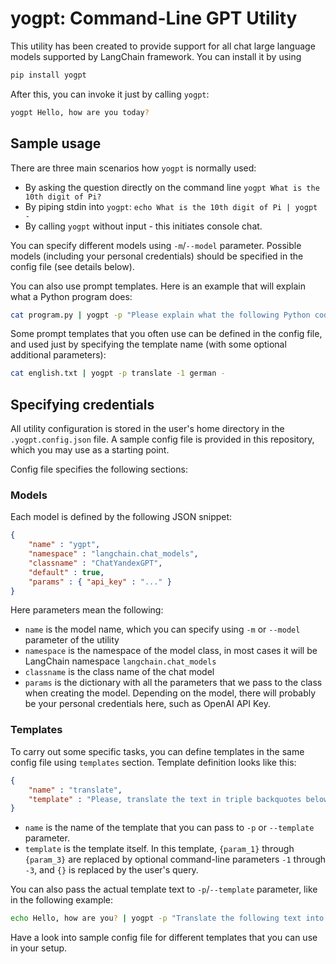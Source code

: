 # yogpt: Command-Line GPT Utility

This utility has been created to provide support for all chat large language models supported by LangChain framework. You can install it by using

```bash
pip install yogpt
```

After this, you can invoke it just by calling `yogpt`:

```bash
yogpt Hello, how are you today?
```

## Sample usage

There are three main scenarios how `yogpt` is normally used:

* By asking the question directly on the command line `yogpt What is the 10th digit of Pi?`
* By piping stdin into `yogpt`: `echo What is the 10th digit of Pi | yogpt -`
* By calling `yogpt` without input - this initiates console chat.

You can specify different models using `-m`/`--model` parameter. Possible models (including your personal credentials) should be specified in the config file (see details below).

You can also use prompt templates. Here is an example that will explain what a Python program does:

```bash
cat program.py | yogpt -p "Please explain what the following Python code does:{}" -
```

Some prompt templates that you often use can be defined in the config file, and used just by specifying the template name (with some optional additional parameters):

```bash
cat english.txt | yogpt -p translate -1 german -
```

## Specifying credentials

All utility configuration is stored in the user's home directory in the `.yogpt.config.json` file. A sample config file is provided in this repository, which you may use as a starting point.

Config file specifies the following sections:

### Models

Each model is defined by the following JSON snippet:

```json
{
    "name" : "ygpt",
    "namespace" : "langchain.chat_models",
    "classname" : "ChatYandexGPT",
    "default" : true,
    "params" : { "api_key" : "..." }
}
```
Here parameters mean the following:
* `name` is the model name, which you can specify using `-m` or `--model` parameter of the utility
* `namespace` is the namespace of the model class, in most cases it will be LangChain namespace `langchain.chat_models`
* `classname` is the class name of the chat model
* `params` is the dictionary with all the parameters that we pass to the class when creating the model. Depending on the model, there will probably be your personal credentials here, such as OpenAI API Key.

### Templates

To carry out some specific tasks, you can define templates in the same config file using `templates` section. Template definition looks like this:

```json
{
    "name" : "translate",
    "template" : "Please, translate the text in triple backquotes below into the following language: {param_1}. Here is the text:\n```{}```"
}
```
* `name` is the name of the template that you can pass to `-p` or `--template` parameter.
* `template` is the template itself. In this template, `{param_1}` through `{param_3}` are replaced by optional command-line parameters `-1` through `-3`, and `{}` is replaced by the user's query.

You can also pass the actual template text to `-p`/`--template` parameter, like in the following example:

```bash
echo Hello, how are you? | yogpt -p "Translate the following text into Chinese: {}" -
```

Have a look into sample config file for different templates that you can use in your setup.
